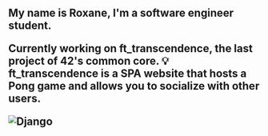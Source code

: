 
<h2 style="text-align:center>Hi stranger 👀</h2>

<p style="text-align:center>My name is Roxane, I'm a software engineer student.</p>

Currently working on **ft_transcendence**, the last project of 42's common core.
💡 **ft_transcendence** is a SPA website that hosts a Pong game and allows you to socialize with other users. 


![Django](https://img.shields.io/badge/django-%23092E20.svg?style=for-the-badge&logo=django&logoColor=white)
